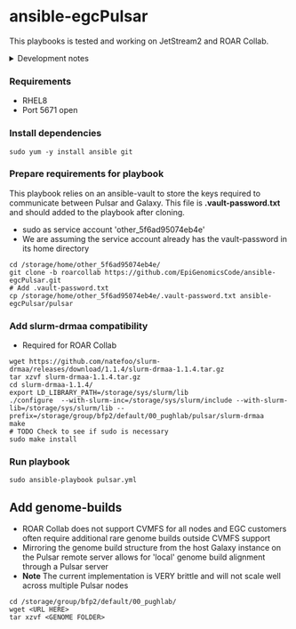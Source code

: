 # ansible-egcPulsar

This playbooks is tested and working on JetStream2 and ROAR Collab.

<details>
<summary>Development notes</summary>
- This playbook assumes a ROAR Collab service account already exists on the system. If running this playbook for development purposes, this user will need to be added to the system before running the playbooks

```
sudo adduser other_5f6ad95074eb4e
```
</details>

### Requirements
- RHEL8
- Port 5671 open

### Install dependencies
```
sudo yum -y install ansible git
```

### Prepare requirements for playbook
This playbook relies on an ansible-vault to store the keys required to communicate between Pulsar and Galaxy. This file is **.vault-password.txt** and should added to the playbook after cloning.

- sudo as service account 'other_5f6ad95074eb4e'
- We are assuming the service account already has the vault-password in its home directory

```
cd /storage/home/other_5f6ad95074eb4e/
git clone -b roarcollab https://github.com/EpiGenomicsCode/ansible-egcPulsar.git
# Add .vault-password.txt
cp /storage/home/other_5f6ad95074eb4e/.vault-password.txt ansible-egcPulsar/pulsar
```

### Add slurm-drmaa compatibility
- Required for ROAR Collab
```
wget https://github.com/natefoo/slurm-drmaa/releases/download/1.1.4/slurm-drmaa-1.1.4.tar.gz
tar xzvf slurm-drmaa-1.1.4.tar.gz
cd slurm-drmaa-1.1.4/
export LD_LIBRARY_PATH=/storage/sys/slurm/lib
./configure  --with-slurm-inc=/storage/sys/slurm/include --with-slurm-lib=/storage/sys/slurm/lib --prefix=/storage/group/bfp2/default/00_pughlab/pulsar/slurm-drmaa
make
# TODO Check to see if sudo is necessary
sudo make install
```

### Run playbook
```
sudo ansible-playbook pulsar.yml
```

## Add genome-builds
- ROAR Collab does not support CVMFS for all nodes and EGC customers often require additional rare genome builds outside CVMFS support
- Mirroring the genome build structure from the host Galaxy instance on the Pulsar remote server allows for 'local' genome build alignment through a Pulsar server
- **Note** The current implementation is VERY brittle and will not scale well across multiple Pulsar nodes

```
cd /storage/group/bfp2/default/00_pughlab/
wget <URL HERE>
tar xzvf <GENOME FOLDER>
```
